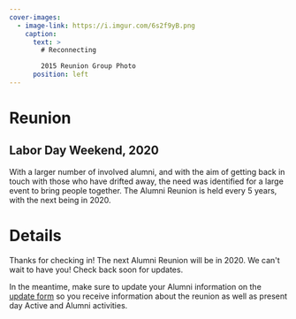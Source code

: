 ```yaml
---
cover-images:
  - image-link: https://i.imgur.com/6s2f9yB.png
    caption:
      text: >
        # Reconnecting

        2015 Reunion Group Photo
      position: left
---
```


# Reunion

## Labor Day Weekend, 2020

With a larger number of involved alumni, and with the aim of getting back in touch with those who have drifted away, the need was identified for a large event to bring people together. The Alumni Reunion is held every 5 years, with the next being in 2020.

# Details
Thanks for checking in! The next Alumni Reunion will be in 2020. We can't wait to have you! Check back soon for updates.

In the meantime, make sure to update your Alumni information on the [update form](https://infoupdate.mtutriangle.org/) so you receive information about the reunion as well as present day Active and Alumni activities.


